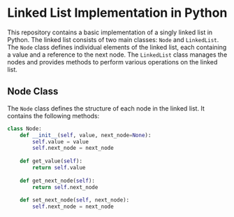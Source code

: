 # Linked List Implementation in Python

This repository contains a basic implementation of a singly linked list in Python. The linked list consists of two main classes: `Node` and `LinkedList`. The `Node` class defines individual elements of the linked list, each containing a value and a reference to the next node. The `LinkedList` class manages the nodes and provides methods to perform various operations on the linked list.

## Node Class

The `Node` class defines the structure of each node in the linked list. It contains the following methods:

```python
class Node:
    def __init__(self, value, next_node=None):
        self.value = value
        self.next_node = next_node
    
    def get_value(self):
        return self.value
  
    def get_next_node(self):
        return self.next_node
  
    def set_next_node(self, next_node):
        self.next_node = next_node
